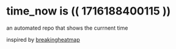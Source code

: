 # time_now is (( 1716188400115 ))

an automated repo that shows the currnent time

inspired by [breakingheatmap](https://github.com/breakingheatmap/breakingheatmap)